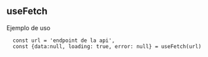## useFetch

Ejemplo de uso
```
  const url = 'endpoint de la api',
  const {data:null, loading: true, error: null} = useFetch(url)



```